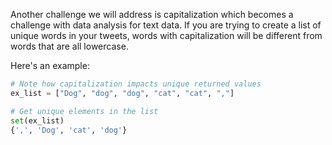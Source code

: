 <!--title={Addressing Case Issues}-->

Another challenge we will address is capitalization which becomes a challenge with data analysis for text data. If you are trying to create a list of unique words in your tweets, words with capitalization will be different from words that are all lowercase.

Here's an example:

```python
# Note how capitalization impacts unique returned values
ex_list = ["Dog", "dog", "dog", "cat", "cat", ","]

# Get unique elements in the list
set(ex_list)
{',', 'Dog', 'cat', 'dog'}
```

